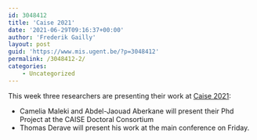 ```yaml
---
id: 3048412
title: 'Caise 2021'
date: '2021-06-29T09:16:37+00:00'
author: 'Frederik Gailly'
layout: post
guid: 'https://www.mis.ugent.be/?p=3048412'
permalink: /3048412-2/
categories:
    - Uncategorized
---
```


This week three researchers are presenting their work at [Caise 2021](https://caise21.org/program/):

- Camelia Maleki and Abdel-Jaouad Aberkane will present their Phd Project at the CAISE Doctoral Consortium
- Thomas Derave will present his work at the main conference on Friday.